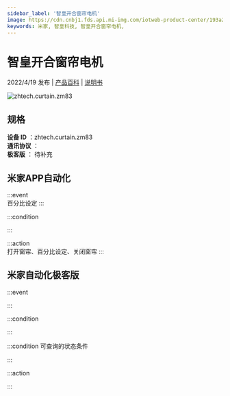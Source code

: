 ```yaml
---
sidebar_label: '智皇开合窗帘电机'
image: https://cdn.cnbj1.fds.api.mi-img.com/iotweb-product-center/193a201a5b34841ef2024a5283652839_1645523937588.png?GalaxyAccessKeyId=AKVGLQWBOVIRQ3XLEW&Expires=9223372036854775807&Signature=KUQrRbmYxx/SQ2M1AF0URvgBfLI=
keywords: 米家, 智皇科技, 智皇开合窗帘电机, 
---
```

# 智皇开合窗帘电机

2022/4/19 发布 | [产品百科](https://home.mi.com/webapp/content/baike/product/index.html?model=zhtech.curtain.zm83/) | [说明书](https://home.mi.com/views/introduction.html?model=zhtech.curtain.zm83&region=cn)

![zhtech.curtain.zm83](https://cdn.cnbj1.fds.api.mi-img.com/iotweb-product-center/193a201a5b34841ef2024a5283652839_1645523937588.png?GalaxyAccessKeyId=AKVGLQWBOVIRQ3XLEW&Expires=9223372036854775807&Signature=KUQrRbmYxx/SQ2M1AF0URvgBfLI=)

## 规格  
> 
**设备 ID** ：zhtech.curtain.zm83  
**通讯协议** ：  
**极客版**  ： 待补充 


## 米家APP自动化  

:::event  
百分比设定
:::

:::condition  

:::

:::action   
打开窗帘、百分比设定、关闭窗帘
:::

## 米家自动化极客版  

:::event  

:::

:::condition  

:::

:::condition 可查询的状态条件  

:::

:::action  

:::

        

